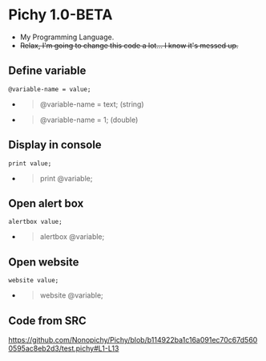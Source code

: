 # Pichy 1.0-BETA
- My Programming Language.
- ~~Relax, I'm going to change this code a lot... I know it's messed up.~~
## Define variable
```
@variable-name = value;
```
- > @variable-name = text; (string)
- > @variable-name = 1; (double)

## Display in console
```
print value;
```
- > print @variable;

## Open alert box
```
alertbox value;
```
- > alertbox @variable;

## Open website
```
website value;
```
- > website @variable;

## Code from SRC

https://github.com/Nonopichy/Pichy/blob/b114922ba1c16a091ec70c67d5600595ac8eb2d3/test.pichy#L1-L13

